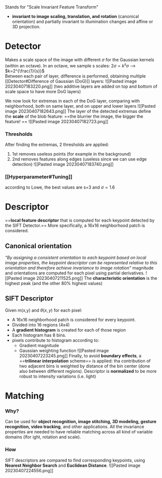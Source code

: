 Stands for "Scale Invariant Feature Transform"
- **invariant to image scaling, translation, and rotation** (canonical orientation) and partially invariant to illumination changes and affine or 3D projection.
# Detector
Makes a scale space of the image with different $\sigma$ for the Gaussian kernels (within an octave). In an octave, we sample s scales: $2\sigma=k^{s}\sigma$ --> $k=2^{\frac{1}{s}}$  
Between each pair of layer, difference is performed, obtaining multiple  [[Detector#Difference of Gaussian (DoG)]] layers:
![[Pasted image 20230407183220.png]]
(two additive layers are added on top and bottom of scale space to have more DoG layers)

We now look for extremas in each of the DoG layer, comparing with neighborhood, both on same layer, and on upper and lower layers
![[Pasted image 20230407182643.png]]
The layer of the detected extremas define the **scale** of the blob feature: ==the blurrier the image, the bigger the feature! ==
![[Pasted image 20230407182723.png]]
### Thresholds
After finding the extremas, 2 thresholds are applied:
1. 1st removes useless points (for example in the background)
2. 2nd removes features along edges (useless since we can use edge detection)
![[Pasted image 20230407183740.png]]
### [[Hyperparameter#Tuning]] 
according to Lowe, the best values are s=3 and $\sigma=1.6$

# Descriptor
==**local feature descriptor** that is computed for each keypoint detected by the SIFT Detector.==
More specifically, a 16x16 neighborhood patch is considered.

## Canonical orientation 
_"By assigning a consistent orientation to each keypoint based on local image properties, the keypoint descriptor can be represented relative to this orientation and therefore achieve invariance to image rotation"_
magnitude and orientations are computed for each pixel using partial derivatives.
![[Pasted image 20230407211525.png]]
The **characteristic orientation** is the highest peak (and the other 80% highest values)

## SIFT Descriptor
Given m(x,y) and $\theta(x,y)$ for each pixel: 
- A 16x16 neighborhood patch is considered for every keypoint. 
- Divided into 16 regions (4x4)
- A **gradient histogram** is created for each of those region
- Each histogram has 8 bins.
- pixels contribute to histogram according to:
	- Gradient magnitude
	- Gaussian weighting function
![[Pasted image 20230407223245.png]]
Finally, to avoid **boundary effects**, a ==**trilinear interpolation** scheme== is applied: tha contribution of two adjacent bins is weighted by distance of the bin center (done also between different regions).
Descriptor is **normalized** to be more robust to intensity variations (i.e. light)
# Matching
### Why?
Can be used for **object recognition, image stitching, 3D modeling, gesture recognition, video tracking**, and other applications.
All the invariance properties are needed to have reliable matching across all kind of variable domains (lfor ight, rotation and scale).
### How
SIFT descriptors are compared to find corresponding keypoints, using **Nearest Neighbor Search** and **Euclidean Distance**.
![[Pasted image 20230407224556.png]]
